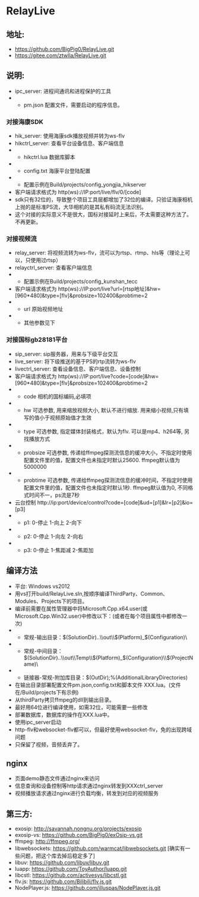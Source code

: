 # RelayLive
## 地址: 
*  https://github.com/BigPig0/RelayLive.git
*  https://gitee.com/ztwlla/RelayLive.git

## 说明:
* ipc_server: 进程间通讯和进程保护的工具
* * pm.json 配置文件，需要启动的程序信息。

### 对接海康SDK
* hik_server: 使用海康sdk播放视频并转为ws-flv
* hikctrl_server: 查看平台设备信息、客户端信息
* * hikctrl.lua 数据库脚本
* * config.txt 海康平台登陆配置
* * 配置示例在Build/projects/config_yongjia_hikserver
* 客户端请求格式为 http(ws)://IP:port/live/flv/0/[code]
* sdk只有32位的，导致整个项目工具层都增加了32位的编译。只验证海康相机上抛的是标准PS流，大华相机的是其私有码流无法识别。
* 这个对接的实际意义不是很大，国标对接延时上来后，不太需要这种方法了。 不再更新。

### 对接视频流
* relay_server: 将视频流转为ws-flv，流可以为rtsp、rtmp、hls等（理论上可以，只使用过rtsp）
* relayctrl_server: 查看客户端信息
* * 配置示例在Build/projects/config_kunshan_tecc
* 客户端请求格式为 http(ws)://IP:port/live?url=[rtsp地址]&hw=[960*480]&type=[flv]&probsize=102400&probtime=2 
* * url 原始视频地址
* * 其他参数见下

### 对接国标gb28181平台
* sip_server: sip服务器，用来与下级平台交互
* live_server: 将下级推送的基于PS的rtp流转为ws-flv
* livectrl_server: 查看设备信息、客户端信息、设备控制
* 客户端请求格式为 http(ws)://IP:port/live?code=[code]&hw=[960*480]&type=[flv]&probsize=102400&probtime=2 
* * code 相机的国标编码,必填项
* * hw 可选参数, 用来缩放视频大小, 默认不进行缩放. 用来缩小视频,只有填写的值小于视频原始值才生效
* * type 可选参数, 指定媒体封装格式，默认为flv. 可以是mp4、h264等, 另找播放方式
* * probsize 可选参数, 传递给ffmpeg探测流信息的缓冲大小，不指定时使用配置文件里的值，配置文件也未指定时默认25600. ffmpeg默认值为5000000
* * probtime 可选参数, 传递给ffmpeg探测流信息的缓冲时间，不指定时使用配置文件里的值，配置文件也未指定时默认1秒. ffmpeg默认值为0, 不同格式时间不一，ps流是7秒
* 云台控制 http://ip:port/device/control?code=[code]&ud=[p1]&lr=[p2]&io=[p3]
* * p1: 0-停止 1-向上 2-向下
* * p2: 0-停止 1-向左 2-向右
* * p3: 0-停止 1-焦距减 2-焦距加



## 编译方法
* 平台: Windows vs2012
* 用vs打开build/RelayLive.sln,按顺序编译ThirdParty、Common、Modules、Projects下的项目。
* 编译前需要在属性管理器中将Microsoft.Cpp.x64.user(或Microsoft.Cpp.Win32.user)中修改以下：(或者在每个项目属性中都修改一次)
* * 常规-输出目录：$(SolutionDir)..\\out\\$(Platform)_$(Configuration)\\
* * 常规-中间目录：$(SolutionDir)..\\out\\Temp\\$(Platform)_$(Configuration)\\$(ProjectName)\\
* * 链接器-常规-附加库目录：$(OutDir);%(AdditionalLibraryDirectories)
* 在输出目录部署配置文件pm.json,config.txt和脚本文件 XXX.lua。(文件在/Build/projects下有示例)
* 从thirdParty拷贝ffmpeg的dll到输出目录。
* 最好用64位进行编译使用，如需32位，可能需要一些修改
* 部署数据库，数据库的操作在XXX.lua中。
* 使用ipc_server启动
* http-flv和websocket-flv都可以，但最好使用websocket-flv，免的出现跨域问题
* 只保留了视频，音频丢弃了。

## nginx
* 页面demo静态文件通过nginx来访问
* 信息查询和设备控制等http请求通过nginx转发到XXXctrl_server
* 视频播放请求通过nginx进行负载均衡，转发到对应的视频服务

## 第三方:
* exosip: http://savannah.nongnu.org/projects/exosip
* exosip-vs: https://github.com/BigPig0/exOsip-vs.git
* ffmpeg: http://ffmpeg.org/
* libwebsockets: https://github.com/warmcat/libwebsockets.git [确实有一些问题，把这个库去掉后稳定多了]
* libuv: https://github.com/libuv/libuv.git
* luapp: https://github.com/ToyAuthor/luapp.git
* libcstl: https://github.com/activesys/libcstl.git
* flv.js: https://github.com/Bilibili/flv.js.git
* NodePlayer.js: https://github.com/illuspas/NodePlayer.js.git